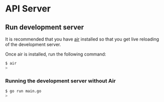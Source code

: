 # API Server

## Run development server

It is recommended that you have [air](https://github.com/cosmtrek/air) installed so that you get live reloading of the development server.

Once air is installed, run the following command:

```sh
$ air
>
```

### Running the development server without Air

```sh
$ go run main.go
>
```
